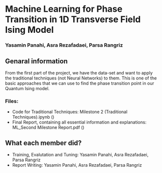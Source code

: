 # Machine Learning for Phase Transition in 1D Transverse Field Ising Model

### Yasamin Panahi, Asra Rezafadaei, Parsa Rangriz

## Genaral information
From the first part of the project, we have the data-set and want to apply the traditional techniques (not Neural Networks) to them. This is one of the basic approaches that we can use to find the phase transition point in our Quantum Ising model.

### Files:
 - Code for Traditional Techniques: Milestone 2 (Traditional Techniques).ipynb  ()
 - Final Report, containing all essential information and explanations: ML_Second Milestone Report.pdf ()
 
## What each member did?

- Training, Evalutation and Tuning: Yasamin Panahi, Asra Rezafadaei, Parsa Rangriz
- Report Writing: Yasamin Panahi, Asra Rezafadaei, Parsa Rangriz
